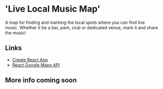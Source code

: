 # 'Live Local Music Map'
A map for finding and marking the local spots where you can find live music.
Whether it be a bar, park, club or dedicated venue, mark it and share the music!

## Links

- [Create React App](https://github.com/facebook/create-react-app)
- [React Google Maps API](https://www.npmjs.com/package/@react-google-maps/api)

## More info coming soon

